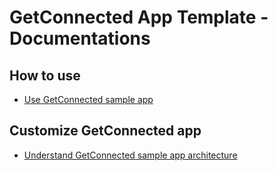 # GetConnected App Template - Documentations

## How to use
* [Use GetConnected sample app](get-connected.md)

## Customize GetConnected app
* [Understand GetConnected sample app architecture](get-connected-architecture.md)
